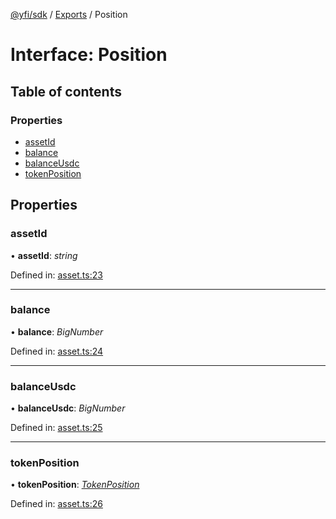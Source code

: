 [@yfi/sdk](../README.md) / [Exports](../modules.md) / Position

# Interface: Position

## Table of contents

### Properties

- [assetId](position.md#assetid)
- [balance](position.md#balance)
- [balanceUsdc](position.md#balanceusdc)
- [tokenPosition](position.md#tokenposition)

## Properties

### assetId

• **assetId**: *string*

Defined in: [asset.ts:23](https://github.com/yearn/yearn-sdk/blob/b50bc5d/src/asset.ts#L23)

___

### balance

• **balance**: *BigNumber*

Defined in: [asset.ts:24](https://github.com/yearn/yearn-sdk/blob/b50bc5d/src/asset.ts#L24)

___

### balanceUsdc

• **balanceUsdc**: *BigNumber*

Defined in: [asset.ts:25](https://github.com/yearn/yearn-sdk/blob/b50bc5d/src/asset.ts#L25)

___

### tokenPosition

• **tokenPosition**: [*TokenPosition*](tokenposition.md)

Defined in: [asset.ts:26](https://github.com/yearn/yearn-sdk/blob/b50bc5d/src/asset.ts#L26)
